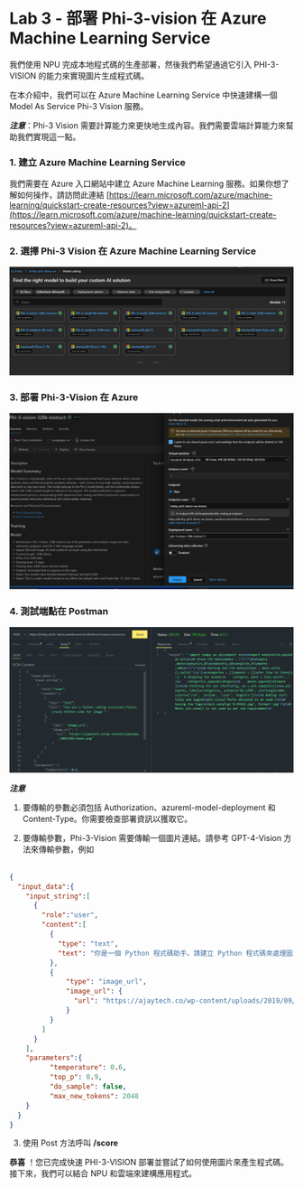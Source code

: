 ﻿# **Lab 3 - 部署 Phi-3-vision 在 Azure Machine Learning Service**

我們使用 NPU 完成本地程式碼的生產部署，然後我們希望通過它引入 PHI-3-VISION 的能力來實現圖片生成程式碼。

在本介紹中，我們可以在 Azure Machine Learning Service 中快速建構一個 Model As Service Phi-3 Vision 服務。

***注意***：Phi-3 Vision 需要計算能力來更快地生成內容。我們需要雲端計算能力來幫助我們實現這一點。

### **1. 建立 Azure Machine Learning Service**

我們需要在 Azure 入口網站中建立 Azure Machine Learning 服務。如果你想了解如何操作，請訪問此連結 [https://learn.microsoft.com/azure/machine-learning/quickstart-create-resources?view=azureml-api-2](https://learn.microsoft.com/azure/machine-learning/quickstart-create-resources?view=azureml-api-2)。

### **2. 選擇 Phi-3 Vision 在 Azure Machine Learning Service**

![目錄](../../../../../../../imgs/07/01/vison_catalog.png)

### **3. 部署 Phi-3-Vision 在 Azure**

![部署](../../../../../../../imgs/07/01/vision_deploy.png)

### **4. 測試端點在 Postman**

![測試](../../../../../../../imgs/07/01/vision_test.png)

***注意***

1. 要傳輸的參數必須包括 Authorization、azureml-model-deployment 和 Content-Type。你需要檢查部署資訊以獲取它。

2. 要傳輸參數，Phi-3-Vision 需要傳輸一個圖片連結。請參考 GPT-4-Vision 方法來傳輸參數，例如

```json

{
  "input_data":{
    "input_string":[
      {
        "role":"user",
        "content":[ 
          {
            "type": "text",
            "text": "你是一個 Python 程式碼助手。請建立 Python 程式碼來處理圖片 "
          },
          {
              "type": "image_url",
              "image_url": {
                "url": "https://ajaytech.co/wp-content/uploads/2019/09/index.png"
              }
          }
        ]
      }
    ],
    "parameters":{
          "temperature": 0.6,
          "top_p": 0.9,
          "do_sample": false,
          "max_new_tokens": 2048
    }
  }
}

```

3. 使用 Post 方法呼叫 **/score**

**恭喜** ！您已完成快速 PHI-3-VISION 部署並嘗試了如何使用圖片來產生程式碼。接下來，我們可以結合 NPU 和雲端來建構應用程式。


